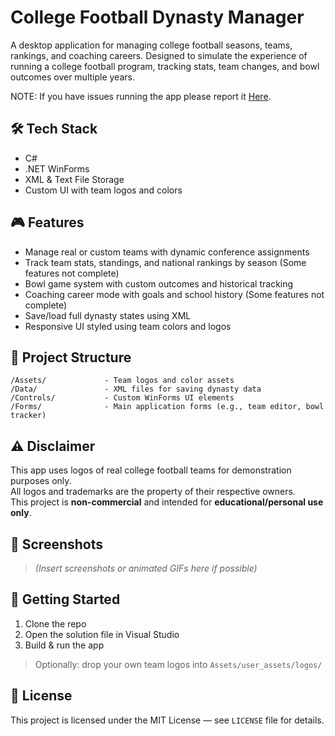 # College Football Dynasty Manager

A desktop application for managing college football seasons, teams, rankings, and coaching careers. Designed to simulate the experience of running a college football program, tracking stats, team changes, and bowl outcomes over multiple years.

NOTE: If you have issues running the app please report it [Here](https://github.com/Lou34964/College-Football-Manager/issues/new).

## 🛠 Tech Stack

- C#
- .NET WinForms
- XML & Text File Storage
- Custom UI with team logos and colors

## 🎮 Features

- Manage real or custom teams with dynamic conference assignments
- Track team stats, standings, and national rankings by season (Some features not complete)
- Bowl game system with custom outcomes and historical tracking
- Coaching career mode with goals and school history (Some features not complete)
- Save/load full dynasty states using XML
- Responsive UI styled using team colors and logos

## 📁 Project Structure

```
/Assets/             - Team logos and color assets  
/Data/               - XML files for saving dynasty data  
/Controls/           - Custom WinForms UI elements  
/Forms/              - Main application forms (e.g., team editor, bowl tracker)
```

## ⚠️ Disclaimer

This app uses logos of real college football teams for demonstration purposes only.  
All logos and trademarks are the property of their respective owners.  
This project is **non-commercial** and intended for **educational/personal use only**.

## 📸 Screenshots

> *(Insert screenshots or animated GIFs here if possible)*

## 🚀 Getting Started

1. Clone the repo
2. Open the solution file in Visual Studio
3. Build & run the app

> Optionally: drop your own team logos into `Assets/user_assets/logos/`

## 📝 License

This project is licensed under the MIT License — see `LICENSE` file for details.
